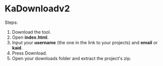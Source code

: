 # KaDownloadv2

Steps:

1) Download the tool.
2) Open **index.html**.
3) Input your **username** (the one in the link to your projects) and **email** or **kaid**. 
4) Press Download. 
5) Open your downloads folder and extract the project's zip.
